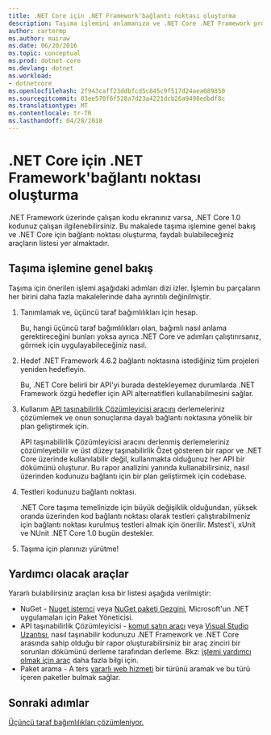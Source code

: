 ```yaml
---
title: .NET Core için .NET Framework'bağlantı noktası oluşturma
description: Taşıma işlemini anlamanıza ve .NET Core .NET Framework projeye bağlantı noktası oluşturma, faydalı bulabileceğiniz araçları keşfedin.
author: cartermp
ms.author: mairaw
ms.date: 06/20/2016
ms.topic: conceptual
ms.prod: dotnet-core
ms.devlang: dotnet
ms.workload:
- dotnetcore
ms.openlocfilehash: 2f943caff23ddbfcd5c845c9f517d24aea089850
ms.sourcegitcommit: 03ee570f6f528a7d23a4221dcb26a9498edbdf8c
ms.translationtype: MT
ms.contentlocale: tr-TR
ms.lasthandoff: 04/28/2018
---
```

# <a name="porting-to-net-core-from-net-framework"></a>.NET Core için .NET Framework'bağlantı noktası oluşturma

.NET Framework üzerinde çalışan kodu ekranınız varsa, .NET Core 1.0 kodunuz çalışan ilgilenebilirsiniz.  Bu makalede taşıma işlemine genel bakış ve .NET Core için bağlantı noktası oluşturma, faydalı bulabileceğiniz araçların listesi yer almaktadır.

## <a name="overview-of-the-porting-process"></a>Taşıma işlemine genel bakış

Taşıma için önerilen işlemi aşağıdaki adımları dizi izler.  İşlemin bu parçaların her birini daha fazla makalelerinde daha ayrıntılı değinilmiştir.

1. Tanımlamak ve, üçüncü taraf bağımlılıkları için hesap.

   Bu, hangi üçüncü taraf bağımlılıkları olan, bağımlı nasıl anlama gerektireceğini bunları yoksa ayrıca .NET Core ve adımları çalıştırırsanız, görmek için uygulayabileceğiniz nasıl.
   
2. Hedef .NET Framework 4.6.2 bağlantı noktasına istediğiniz tüm projeleri yeniden hedefleyin.

   Bu, .NET Core belirli bir API'yi burada destekleyemez durumlarda .NET Framework özgü hedefler için API alternatifleri kullanabilmesini sağlar.
   
3. Kullanım [API taşınabilirlik Çözümleyicisi aracını](https://github.com/Microsoft/dotnet-apiport/) derlemeleriniz çözümlemek ve onun sonuçlarına dayalı bağlantı noktasına yönelik bir plan geliştirmek için.

   API taşınabilirlik Çözümleyicisi aracını derlenmiş derlemeleriniz çözümleyebilir ve üst düzey taşınabilirlik Özet gösteren bir rapor ve .NET Core üzerinde kullanılabilir değil, kullanmakta olduğunuz her API bir dökümünü oluşturur.  Bu rapor analizini yanında kullanabilirsiniz, nasıl üzerinden kodunuzu bağlantı için bir plan geliştirmek için codebase.
   
4. Testleri kodunuzu bağlantı noktası.

   .NET Core taşıma temelinizde için büyük değişiklik olduğundan, yüksek oranda üzerinden kod bağlantı noktası olarak testleri çalıştırabilmeniz için bağlantı noktası kurulmuş testleri almak için önerilir.  Mstest'i, xUnit ve NUnit .NET Core 1.0 bugün destekler.
   
6. Taşıma için planınızı yürütme!

## <a name="tools-to-help"></a>Yardımcı olacak araçlar

Yararlı bulabilirsiniz araçları kısa bir listesi aşağıda verilmiştir:

* NuGet - [Nuget istemci](https://dist.nuget.org/index.html) veya [NuGet paketi Gezgini](https://github.com/NuGetPackageExplorer/NuGetPackageExplorer), Microsoft'un .NET uygulamaları için Paket Yöneticisi.
* API taşınabilirlik Çözümleyicisi - [komut satırı aracı](https://github.com/Microsoft/dotnet-apiport/releases) veya [Visual Studio Uzantısı](https://visualstudiogallery.msdn.microsoft.com/1177943e-cfb7-4822-a8a6-e56c7905292b), nasıl taşınabilir kodunuzu .NET Framework ve .NET Core arasında sahip olduğu bir rapor oluşturabilirsiniz bir araç zinciri bir sorunları dökümünü derleme tarafından derleme.  Bkz: [işlemi yardımcı olmak için araç](https://github.com/Microsoft/dotnet-apiport/blob/master/docs/HowTo/) daha fazla bilgi için.
* Paket arama - A ters [yararlı web hizmeti](https://packagesearch.azurewebsites.net) bir türünü aramak ve bu türü içeren paketler bulmak sağlar.

## <a name="next-steps"></a>Sonraki adımlar

[Üçüncü taraf bağımlılıkları çözümleniyor.](third-party-deps.md)
   
